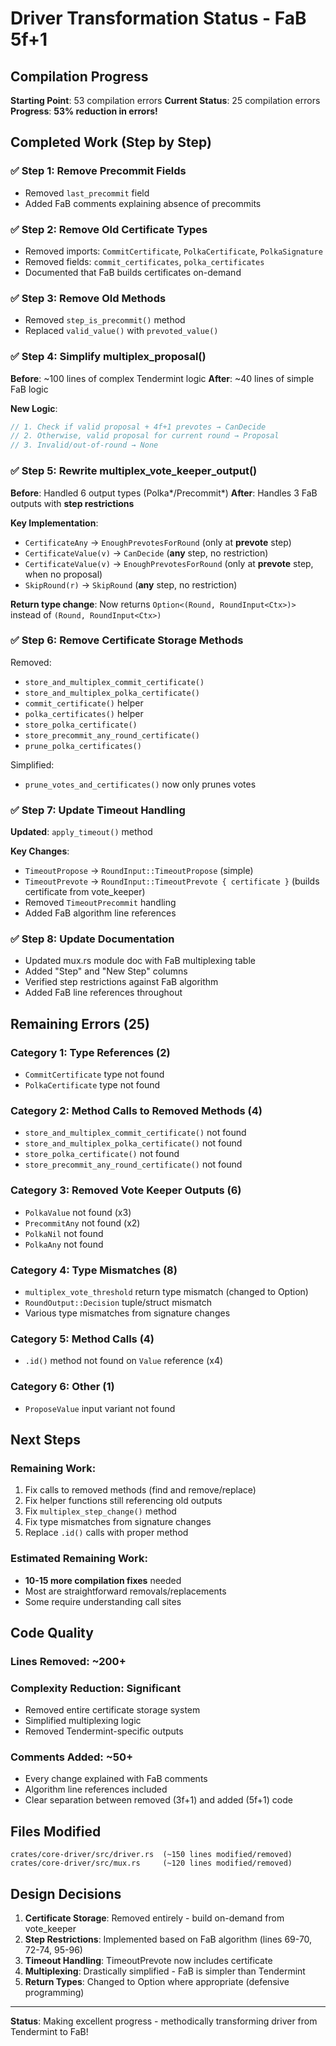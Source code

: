 # Driver Transformation Status - FaB 5f+1

## Compilation Progress

**Starting Point**: 53 compilation errors
**Current Status**: 25 compilation errors
**Progress**: **53% reduction in errors!**

## Completed Work (Step by Step)

### ✅ Step 1: Remove Precommit Fields
- Removed `last_precommit` field
- Added FaB comments explaining absence of precommits

### ✅ Step 2: Remove Old Certificate Types
- Removed imports: `CommitCertificate`, `PolkaCertificate`, `PolkaSignature`
- Removed fields: `commit_certificates`, `polka_certificates`
- Documented that FaB builds certificates on-demand

### ✅ Step 3: Remove Old Methods
- Removed `step_is_precommit()` method
- Replaced `valid_value()` with `prevoted_value()`

### ✅ Step 4: Simplify multiplex_proposal()
**Before**: ~100 lines of complex Tendermint logic
**After**: ~40 lines of simple FaB logic

**New Logic**:
```rust
// 1. Check if valid proposal + 4f+1 prevotes → CanDecide
// 2. Otherwise, valid proposal for current round → Proposal
// 3. Invalid/out-of-round → None
```

### ✅ Step 5: Rewrite multiplex_vote_keeper_output()
**Before**: Handled 6 output types (Polka*/Precommit*)
**After**: Handles 3 FaB outputs with **step restrictions**

**Key Implementation**:
- `CertificateAny` → `EnoughPrevotesForRound` (only at **prevote** step)
- `CertificateValue(v)` → `CanDecide` (**any** step, no restriction)
- `CertificateValue(v)` → `EnoughPrevotesForRound` (only at **prevote** step, when no proposal)
- `SkipRound(r)` → `SkipRound` (**any** step, no restriction)

**Return type change**: Now returns `Option<(Round, RoundInput<Ctx>)>` instead of `(Round, RoundInput<Ctx>)`

### ✅ Step 6: Remove Certificate Storage Methods
Removed:
- `store_and_multiplex_commit_certificate()`
- `store_and_multiplex_polka_certificate()`
- `commit_certificate()` helper
- `polka_certificates()` helper
- `store_polka_certificate()`
- `store_precommit_any_round_certificate()`
- `prune_polka_certificates()`

Simplified:
- `prune_votes_and_certificates()` now only prunes votes

### ✅ Step 7: Update Timeout Handling
**Updated**: `apply_timeout()` method

**Key Changes**:
- `TimeoutPropose` → `RoundInput::TimeoutPropose` (simple)
- `TimeoutPrevote` → `RoundInput::TimeoutPrevote { certificate }` (builds certificate from vote_keeper)
- Removed `TimeoutPrecommit` handling
- Added FaB algorithm line references

### ✅ Step 8: Update Documentation
- Updated mux.rs module doc with FaB multiplexing table
- Added "Step" and "New Step" columns
- Verified step restrictions against FaB algorithm
- Added FaB line references throughout

## Remaining Errors (25)

### Category 1: Type References (2)
- `CommitCertificate` type not found
- `PolkaCertificate` type not found

### Category 2: Method Calls to Removed Methods (4)
- `store_and_multiplex_commit_certificate()` not found
- `store_and_multiplex_polka_certificate()` not found
- `store_polka_certificate()` not found
- `store_precommit_any_round_certificate()` not found

### Category 3: Removed Vote Keeper Outputs (6)
- `PolkaValue` not found (x3)
- `PrecommitAny` not found (x2)
- `PolkaNil` not found
- `PolkaAny` not found

### Category 4: Type Mismatches (8)
- `multiplex_vote_threshold` return type mismatch (changed to Option)
- `RoundOutput::Decision` tuple/struct mismatch
- Various type mismatches from signature changes

### Category 5: Method Calls (4)
- `.id()` method not found on `Value` reference (x4)

### Category 6: Other (1)
- `ProposeValue` input variant not found

## Next Steps

### Remaining Work:
1. Fix calls to removed methods (find and remove/replace)
2. Fix helper functions still referencing old outputs
3. Fix `multiplex_step_change()` method
4. Fix type mismatches from signature changes
5. Replace `.id()` calls with proper method

### Estimated Remaining Work:
- **10-15 more compilation fixes** needed
- Most are straightforward removals/replacements
- Some require understanding call sites

## Code Quality

### Lines Removed: ~200+
### Complexity Reduction: Significant
- Removed entire certificate storage system
- Simplified multiplexing logic
- Removed Tendermint-specific outputs

### Comments Added: ~50+
- Every change explained with FaB comments
- Algorithm line references included
- Clear separation between removed (3f+1) and added (5f+1) code

## Files Modified

```
crates/core-driver/src/driver.rs  (~150 lines modified/removed)
crates/core-driver/src/mux.rs     (~120 lines modified/removed)
```

## Design Decisions

1. **Certificate Storage**: Removed entirely - build on-demand from vote_keeper
2. **Step Restrictions**: Implemented based on FaB algorithm (lines 69-70, 72-74, 95-96)
3. **Timeout Handling**: TimeoutPrevote now includes certificate
4. **Multiplexing**: Drastically simplified - FaB is simpler than Tendermint
5. **Return Types**: Changed to Option where appropriate (defensive programming)

---

**Status**: Making excellent progress - methodically transforming driver from Tendermint to FaB!
